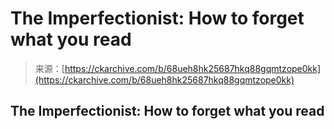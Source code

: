 <!--yml
category: 未分类
date: 2024-05-27 14:27:10
-->

# The Imperfectionist: How to forget what you read

> 来源：[https://ckarchive.com/b/68ueh8hk25687hkq88gqmtzope0kk](https://ckarchive.com/b/68ueh8hk25687hkq88gqmtzope0kk)

## The Imperfectionist: How to forget what you read